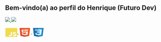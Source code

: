 ## Bem-vindo(a) ao perfil do Henrique (Futuro Dev)

 <div>
   <a href="https://github.com/HenriTT">
   <img height="180em" src="https://github-readme-stats.vercel.app/api?username=HenriTT&show_icons=true&theme=tokyonight&include_all_commits=true&count_private=true"/>
   <img height="180em" src="https://github-readme-stats.vercel.app/api/top-langs/?username=HenriTT&layout=compact&langs_count=6&theme=tokyonight"/>
</div>
    
<div style="display: inline_block"><br>
  <img align="center" alt="Js" height="30" width="40" src="https://raw.githubusercontent.com/devicons/devicon/master/icons/javascript/javascript-plain.svg">
  <img align="center" alt="HTML" height="30" width="40" src="https://raw.githubusercontent.com/devicons/devicon/master/icons/html5/html5-original.svg">
  <img align="center" alt="CSS" height="30" width="40" src="https://raw.githubusercontent.com/devicons/devicon/master/icons/css3/css3-original.svg">
  <img align="center" alt="Phyton" height="30" width="40" src="https://github.com/bablubambal/All_logo_and_pictures/blob/main/programming%20languages/python.svg>
</div>
 
<br>
